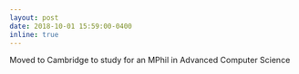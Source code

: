```yaml
---
layout: post
date: 2018-10-01 15:59:00-0400
inline: true
---
```


Moved to Cambridge to study for an MPhil in Advanced Computer Science

